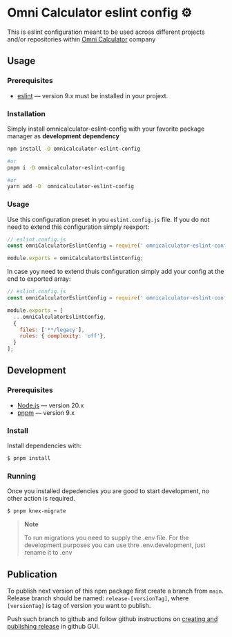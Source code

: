 # Omni Calculator eslint config ⚙️

This is eslint configuration meant to be used across different projects and/or repositories within [Omni Calculator](https://www.omnicalculator.com) company

## Usage

### Prerequisites
- [eslint](https://www.npmjs.com/package/eslint) — version 9.x must be installed in your projext.

### Installation
Simply install omnicalculator-eslint-config with your favorite package manager as **development dependency**
```bash
npm install -D omnicalculator-eslint-config

#or
pnpm i -D omnicalculator-eslint-config

#or
yarn add -D  omnicalculator-eslint-config
```

### Usage
Use this configuration preset in you `eslint.config.js` file. If you do not need to extend this configuration simply reexport:
```js
// eslint.config.js
const omniCalculatorEslintConfig = require(' omnicalculator-eslint-config');

module.exports = omniCalculatorEslintConfig;
```

In case yoy need to extend thuis configuration simply add your config at the end to exported array:
```js
// eslint.config.js
const omniCalculatorEslintConfig = require(' omnicalculator-eslint-config');

module.exports = [
  ...omniCalculatorEslintConfig,
  {
    files: ['**/legacy'],
    rules: { complexity: 'off'},
  }
];

```

## Development

### Prerequisites

- [Node.js](https://nodejs.org) — version 20.x
- [pnpm](https://pnpm.io/) — version 9.x


### Install

Install dependencies with:

```sh
$ pnpm install
```

### Running

Once you installed depedencies you are good to start development, no other action is required.

```sh
$ pnpm knex-migrate
```

> **Note**
>
> To run migrations you need to supply the .env file. For the development purposes you can use thre .env.development, just rename it to .env


## Publication

To publish next version of this npm package first create a branch from `main`. Release branch should be named: `release-[versionTag]`, where `[versionTag]` is tag of version you want to publish.

Push such branch to github and follow github instructions on [creating and publishing release](https://docs.github.com/en/repositories/releasing-projects-on-github/managing-releases-in-a-repository#creating-a-release) in github GUI.

